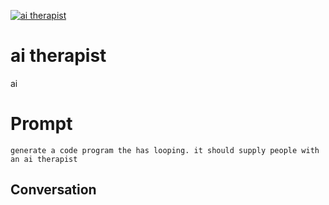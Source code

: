 
[![ai therapist](https://flow-prompt-covers.s3.us-west-1.amazonaws.com/icon/Impressionist/i3.png)]()
# ai therapist 
ai

# Prompt

```
generate a code program the has looping. it should supply people with an ai therapist 
```

## Conversation




